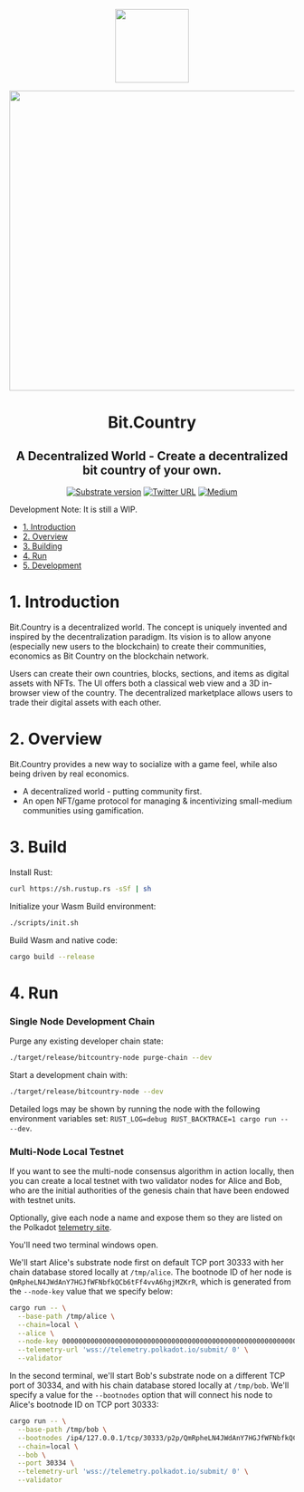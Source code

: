 <p align="center">
  <img src="http://uat.bit.country/blackteal.png" width="130">
</p>

<p align="center">  
  <img src="https://raw.githubusercontent.com/w3f/General-Grants-Program/master/src/badge_black.svg" width="530">
</p>

<div align="center">
<h1>Bit.Country</h1>

## A Decentralized World - Create a decentralized bit country of your own.

[![Substrate version](https://img.shields.io/badge/Substrate-2.0.0-brightgreen?logo=Parity%20Substrate)](https://substrate.dev/)
[![Twitter URL](https://img.shields.io/twitter/url?style=social&url=https%3A%2F%2Ftwitter.com%2Fbitdotcountry)](https://twitter.com/bitdotcountry)
[![Medium](https://img.shields.io/badge/Medium-BitCountry-brightgreen?logo=medium)](https://medium.com/@bitcountry)

</div>

Development Note: It is still a WIP.

<!-- TOC -->

- [1. Introduction](#1-introduction)
- [2. Overview](#2-overview)
- [3. Building](#3-building)
- [4. Run](#4-run)
- [5. Development](#5-development)

<!-- /TOC -->


# 1. Introduction
Bit.Country is a decentralized world. The concept is uniquely invented and inspired by the decentralization paradigm.
Its vision is to allow anyone (especially new users to the blockchain) to create their communities, economics as Bit Country on the blockchain network.

Users can create their own countries, blocks, sections, and items as digital assets with NFTs. The UI offers both a classical web view and a 3D in-browser view of the country. The decentralized marketplace allows users to trade their digital assets with each other.

# 2. Overview

Bit.Country provides a new way to socialize with a game feel, while also being driven by real economics.

* A decentralized world - putting community first.
* An open NFT/game protocol for managing & incentivizing small-medium communities using gamification.

# 3. Build

Install Rust:

```bash
curl https://sh.rustup.rs -sSf | sh
```

Initialize your Wasm Build environment:

```bash
./scripts/init.sh
```

Build Wasm and native code:

```bash
cargo build --release
```

# 4. Run

### Single Node Development Chain

Purge any existing developer chain state:

```bash
./target/release/bitcountry-node purge-chain --dev
```

Start a development chain with:

```bash
./target/release/bitcountry-node --dev
```

Detailed logs may be shown by running the node with the following environment variables set: `RUST_LOG=debug RUST_BACKTRACE=1 cargo run -- --dev`.

### Multi-Node Local Testnet

If you want to see the multi-node consensus algorithm in action locally, then you can create a local testnet with two validator nodes for Alice and Bob, who are the initial authorities of the genesis chain that have been endowed with testnet units.

Optionally, give each node a name and expose them so they are listed on the Polkadot [telemetry site](https://telemetry.polkadot.io/#/Local%20Testnet).

You'll need two terminal windows open.

We'll start Alice's substrate node first on default TCP port 30333 with her chain database stored locally at `/tmp/alice`. The bootnode ID of her node is `QmRpheLN4JWdAnY7HGJfWFNbfkQCb6tFf4vvA6hgjMZKrR`, which is generated from the `--node-key` value that we specify below:

```bash
cargo run -- \
  --base-path /tmp/alice \
  --chain=local \
  --alice \
  --node-key 0000000000000000000000000000000000000000000000000000000000000001 \
  --telemetry-url 'wss://telemetry.polkadot.io/submit/ 0' \
  --validator
```

In the second terminal, we'll start Bob's substrate node on a different TCP port of 30334, and with his chain database stored locally at `/tmp/bob`. We'll specify a value for the `--bootnodes` option that will connect his node to Alice's bootnode ID on TCP port 30333:

```bash
cargo run -- \
  --base-path /tmp/bob \
  --bootnodes /ip4/127.0.0.1/tcp/30333/p2p/QmRpheLN4JWdAnY7HGJfWFNbfkQCb6tFf4vvA6hgjMZKrR \
  --chain=local \
  --bob \
  --port 30334 \
  --telemetry-url 'wss://telemetry.polkadot.io/submit/ 0' \
  --validator
```
